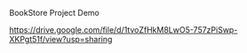   B o o k S t o r e 
 
 
Project Demo

https://drive.google.com/file/d/1tvoZfHkM8LwO5-757zPiSwp-XKPgt51f/view?usp=sharing
